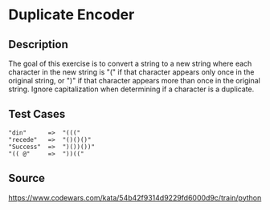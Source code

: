 # Duplicate Encoder

## Description 

The goal of this exercise is to convert a string to a new string where each character in the new string is "(" if that character appears only once in the original string, or ")" if that character appears more than once in the original string. Ignore capitalization when determining if a character is a duplicate.

## Test Cases

    "din"      =>  "((("
    "recede"   =>  "()()()"
    "Success"  =>  ")())())"
    "(( @"     =>  "))((" 

## Source
https://www.codewars.com/kata/54b42f9314d9229fd6000d9c/train/python
